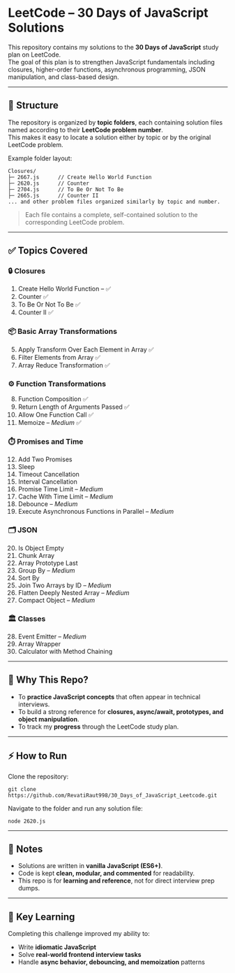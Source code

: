 # LeetCode – 30 Days of JavaScript Solutions

This repository contains my solutions to the **30 Days of JavaScript** study plan on LeetCode.  
The goal of this plan is to strengthen JavaScript fundamentals including closures, higher-order functions, asynchronous programming, JSON manipulation, and class-based design.

---

## 📂 Structure

The repository is organized by **topic folders**, each containing solution files named according to their **LeetCode problem number**.  
This makes it easy to locate a solution either by topic or by the original LeetCode problem.

Example folder layout:

```
Closures/
├─ 2667.js      // Create Hello World Function
├─ 2620.js      // Counter
├─ 2704.js      // To Be Or Not To Be
├─ 2665.js      // Counter II
... and other problem files organized similarly by topic and number.
```
> Each file contains a complete, self-contained solution to the corresponding LeetCode problem.  

---

## ✅ Topics Covered

### 🔒 **Closures**
1. Create Hello World Function – ✅  
2. Counter ✅  
3. To Be Or Not To Be ✅  
4. Counter II ✅  

### 📦 **Basic Array Transformations**
5. Apply Transform Over Each Element in Array ✅
6. Filter Elements from Array ✅
7. Array Reduce Transformation ✅

### ⚙️ **Function Transformations**
8. Function Composition ✅
9. Return Length of Arguments Passed ✅  
10. Allow One Function Call ✅  
11. Memoize – *Medium* ✅

### ⏱️ **Promises and Time**
12. Add Two Promises  
13. Sleep  
14. Timeout Cancellation  
15. Interval Cancellation  
16. Promise Time Limit – *Medium*  
17. Cache With Time Limit – *Medium*  
18. Debounce – *Medium*  
19. Execute Asynchronous Functions in Parallel – *Medium*  

### 🗂️ **JSON**
20. Is Object Empty  
21. Chunk Array  
22. Array Prototype Last  
23. Group By – *Medium*  
24. Sort By  
25. Join Two Arrays by ID – *Medium*  
26. Flatten Deeply Nested Array – *Medium*  
27. Compact Object – *Medium*  

### 🏛️ **Classes**
28. Event Emitter – *Medium*  
29. Array Wrapper  
30. Calculator with Method Chaining  

---

## 🎯 Why This Repo?

- To **practice JavaScript concepts** that often appear in technical interviews.  
- To build a strong reference for **closures, async/await, prototypes, and object manipulation**.  
- To track my **progress** through the LeetCode study plan.  

---

## ⚡ How to Run

Clone the repository:
```
git clone https://github.com/RevatiRaut998/30_Days_of_JavaScript_Leetcode.git
```

Navigate to the folder and run any solution file:
```
node 2620.js
```

---

## 📌 Notes

- Solutions are written in **vanilla JavaScript (ES6+)**.
- Code is kept **clean, modular, and commented** for readability.
- This repo is for **learning and reference**, not for direct interview prep dumps.

---

## 🔑 Key Learning

Completing this challenge improved my ability to:
- Write **idiomatic JavaScript**  
- Solve **real-world frontend interview tasks**  
- Handle **async behavior, debouncing, and memoization** patterns  
